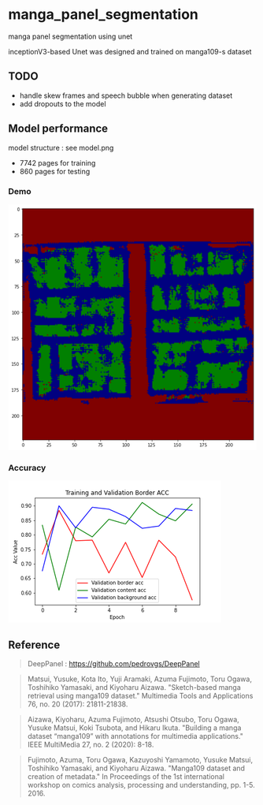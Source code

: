 # manga_panel_segmentation
manga panel segmentation using unet

inceptionV3-based Unet was designed and trained on manga109-s dataset

## TODO
  * handle skew frames and speech bubble when generating dataset
  * add dropouts to the model


## Model performance
model structure : see model.png
  * 7742 pages for training
  * 860 pages for testing

### Demo
<!-- ![Model](./model.png) -->
![Demo](./demo.png)

### Accuracy
![acc](./graphs/acc_per_label.png)


## Reference

> DeepPanel : https://github.com/pedrovgs/DeepPanel

> Matsui, Yusuke, Kota Ito, Yuji Aramaki, Azuma Fujimoto, Toru Ogawa, Toshihiko Yamasaki, and Kiyoharu Aizawa. "Sketch-based manga retrieval using manga109 dataset." Multimedia Tools and Applications 76, no. 20 (2017): 21811-21838.

> Aizawa, Kiyoharu, Azuma Fujimoto, Atsushi Otsubo, Toru Ogawa, Yusuke Matsui, Koki Tsubota, and Hikaru Ikuta. "Building a manga dataset “manga109” with annotations for multimedia applications." IEEE MultiMedia 27, no. 2 (2020): 8-18.

> Fujimoto, Azuma, Toru Ogawa, Kazuyoshi Yamamoto, Yusuke Matsui, Toshihiko Yamasaki, and Kiyoharu Aizawa. "Manga109 dataset and creation of metadata." In Proceedings of the 1st international workshop on comics analysis, processing and understanding, pp. 1-5. 2016.
